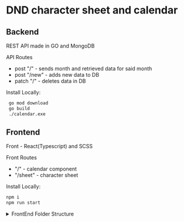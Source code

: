 # DND character sheet and calendar

## Backend

REST API made in GO and MongoDB

API Routes
- post "/" - sends month and retrieved data for said month 
- post "/new" - adds new data to DB
- patch "/" - deletes data in DB

Install Locally: 

```sh
 go mod download
 go build
 ./calendar.exe
```

## Frontend

Front - React(Typescript) and SCSS

Front Routes
- "/" - calendar component
- "/sheet" - character sheet

Install Locally:

```sh
npm i
npm run start
```

<details><summary>FrontEnd Folder Structure</summary>
<p>CLI command: tree /F</p>

```
.
│   f.txt
│   package-lock.json
│   package.json
│   tsconfig.json
│   
├───public
│       favicon.svg
│       index.html
│       logo192.png
│       logo512.png
│       manifest.json
│       robots.txt
│       
└───src
    │   App.tsx
    │   index.tsx
    │   react-app-env.d.ts
    │   serviceWorker.ts
    │   
    ├───assets
    │       GitHub-Mark-64px.png
    │       index.css
    │       Roboto-Light.ttf
    │       
    ├───Calendar
    │   │   Calendar.scss
    │   │   Calendar.tsx
    │   │   index.ts
    │   │   
    │   ├───Footer
    │   │       index.tsx
    │   │       
    │   ├───Month
    │   │   │   index.tsx
    │   │   │   
    │   │   └───Days
    │   │           index.tsx
    │   │           
    │   └───Players
    │           index.tsx
    │           
    ├───CharacterSheet
    │   │   CharacterSheet.scss
    │   │   CharacterSheet.tsx
    │   │   index.ts
    │   │   
    │   ├───Attacks
    │   │   │   Attacks.tsx
    │   │   │   
    │   │   └───AddAttack
    │   │           AddAttack.tsx
    │   │           
    │   ├───Equipment
    │   │   │   Equipment.tsx
    │   │   │   
    │   │   └───AddEquipment
    │   │           AddEquipment.tsx
    │   │           
    │   ├───QuickAccess
    │   │       QuickAccess.tsx
    │   │       
    │   ├───SavingThrows
    │   │       SavingThrows.tsx
    │   │       
    │   ├───Skills
    │   │       Skills.tsx
    │   │       
    │   ├───Stats
    │   │       Stats.tsx
    │   │       
    │   └───Story
    │           Story.tsx
    │           
    ├───components
    │       InputField.tsx
    │       NumberSelect.tsx
    │       StatButtons.tsx
    │       TextAreaField.tsx
    │       
    ├───context
    │   └───Character
    │           index.tsx
    │           reducer.ts
    │           
    ├───hooks
    │   ├───UseCalendar
    │   │       index.tsx
    │   │       
    │   └───UseExpandableList
    │           index.tsx
    │           
    ├───Services
    │   ├───CalendarFetch
    │   │       index.ts
    │   │       
    │   └───History
    │           index.ts
    │           
    ├───tests
    │       App.test.tsx
    │       setupTests.ts
    │       
    └───ts
            interfaces.ts
```           
 
</P>
</details>
